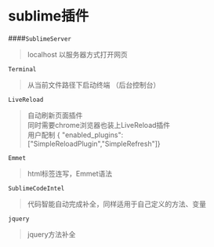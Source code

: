 # sublime插件

####`SublimeServer`
>localhost 以服务器方式打开网页   

`Terminal`
>从当前文件路径下启动终端 （后台控制台）

`LiveReload`
>自动刷新页面插件    
>同时需要chrome浏览器也装上LiveReload插件    
>用户配制 \{ "enabled_plugins": \["SimpleReloadPlugin","SimpleRefresh"\]\}

`Emmet`
>html标签连写，Emmet语法

`SublimeCodeIntel`
>代码智能自动完成补全，同样适用于自己定义的方法、变量

`jquery`
>jquery方法补全

